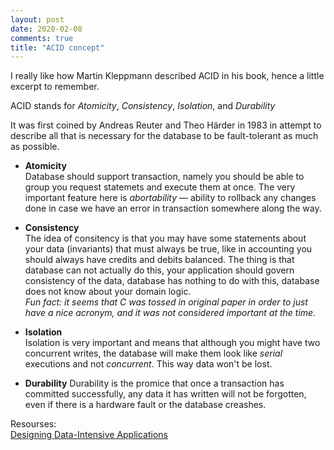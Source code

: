 ```yaml
---
layout: post
date: 2020-02-08
comments: true
title: "ACID concept"
---
```


I really like how Martin Kleppmann described ACID in his book, hence a little excerpt to remember.  

ACID stands for _Atomicity_, _Consistency_, _Isolation_, and _Durability_    

It was first coined by Andreas Reuter and Theo Härder in 1983 in attempt to describe all that is necessary for the database to be fault-tolerant as much as possible.

- **Atomicity**    
Database should support transaction, namely you should be able to group you request statemets and execute them at once. The very important feature here is _abortability_ — ability to rollback any changes done in case we have an error in transaction somewhere along the way.  

- **Consistency**  
The idea of consitency is that you may have some statements about your data (invariants) that must always be true, like in accounting you should always have credits and debits balanced. The thing is that database can not actually do this, your application should govern consistency of the data, database has nothing to do with this, database does not know about your domain logic.   
_Fun fact: it seems that C was tossed in original paper in order to just have a nice acronym, and it was not considered important at the time._ 

- **Isolation**  
Isolation is very important and means that although you might have two concurrent writes, the database will make them look like _serial_ executions and not _concurrent_. This way data won't be lost.

- **Durability** 
Durability is the promice that once a transaction has committed successfully, any data it has written will not be forgotten, even if there is a hardware fault or the database creashes.

Resourses:  
[Designing Data-Intensive Applications](https://dataintensive.net/)

